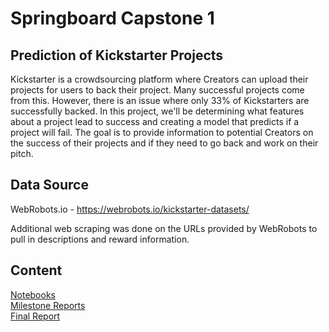 # Springboard Capstone 1
## Prediction of Kickstarter Projects
Kickstarter is a crowdsourcing platform where Creators can upload their projects for users to back their project. Many successful projects come from this. However, there is an issue where only 33% of Kickstarters are successfully backed. In this project, we'll be determining what features about a project lead to success and creating a model that predicts if a project will fail. The goal is to provide information to potential Creators on the success of their projects and if they need to go back and work on their pitch.

## Data Source
WebRobots.io - https://webrobots.io/kickstarter-datasets/

Additional web scraping was done on the URLs provided by WebRobots to pull in descriptions and reward information. 

## Content
[Notebooks](https://github.com/ohmgmatt/kickstarter_prediction/tree/master/Notebooks)  
[Milestone Reports](https://github.com/ohmgmatt/kickstarter_prediction/tree/master/Milestone%20Report)  
[Final Report](https://github.com/ohmgmatt/kickstarter_prediction/blob/master/Final%20Report.pdf)
